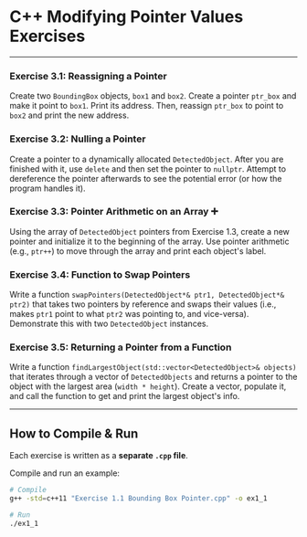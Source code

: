 # C++ Modifying Pointer Values Exercises 

---

### Exercise 3.1: Reassigning a Pointer 
Create two `BoundingBox` objects, `box1` and `box2`. Create a pointer `ptr_box` and make it point to `box1`. Print its address. Then, reassign `ptr_box` to point to `box2` and print the new address.

### Exercise 3.2: Nulling a Pointer 
Create a pointer to a dynamically allocated `DetectedObject`. After you are finished with it, use `delete` and then set the pointer to `nullptr`. Attempt to dereference the pointer afterwards to see the potential error (or how the program handles it).

### Exercise 3.3: Pointer Arithmetic on an Array ➕  
Using the array of `DetectedObject` pointers from Exercise 1.3, create a new pointer and initialize it to the beginning of the array. Use pointer arithmetic (e.g., `ptr++`) to move through the array and print each object's label.

### Exercise 3.4: Function to Swap Pointers 
Write a function `swapPointers(DetectedObject*& ptr1, DetectedObject*& ptr2)` that takes two pointers by reference and swaps their values (i.e., makes `ptr1` point to what `ptr2` was pointing to, and vice-versa). Demonstrate this with two `DetectedObject` instances.

### Exercise 3.5: Returning a Pointer from a Function 
Write a function `findLargestObject(std::vector<DetectedObject>& objects)` that iterates through a vector of `DetectedObjects` and returns a pointer to the object with the largest area (`width * height`). Create a vector, populate it, and call the function to get and print the largest object's info.

---

## How to Compile & Run

Each exercise is written as a **separate `.cpp` file**.

Compile and run an example:

```bash
# Compile
g++ -std=c++11 "Exercise 1.1 Bounding Box Pointer.cpp" -o ex1_1

# Run
./ex1_1
